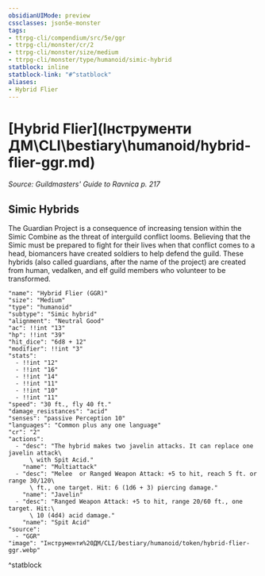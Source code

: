 ```yaml
---
obsidianUIMode: preview
cssclasses: json5e-monster
tags:
- ttrpg-cli/compendium/src/5e/ggr
- ttrpg-cli/monster/cr/2
- ttrpg-cli/monster/size/medium
- ttrpg-cli/monster/type/humanoid/simic-hybrid
statblock: inline
statblock-link: "#^statblock"
aliases:
- Hybrid Flier
---
```

# [Hybrid Flier](Інструменти ДМ\CLI\bestiary\humanoid/hybrid-flier-ggr.md)
*Source: Guildmasters' Guide to Ravnica p. 217*  

## Simic Hybrids

The Guardian Project is a consequence of increasing tension within the Simic Combine as the threat of interguild conflict looms. Believing that the Simic must be prepared to fight for their lives when that conflict comes to a head, biomancers have created soldiers to help defend the guild. These hybrids (also called guardians, after the name of the project) are created from human, vedalken, and elf guild members who volunteer to be transformed.

```statblock
"name": "Hybrid Flier (GGR)"
"size": "Medium"
"type": "humanoid"
"subtype": "Simic hybrid"
"alignment": "Neutral Good"
"ac": !!int "13"
"hp": !!int "39"
"hit_dice": "6d8 + 12"
"modifier": !!int "3"
"stats":
  - !!int "12"
  - !!int "16"
  - !!int "14"
  - !!int "11"
  - !!int "10"
  - !!int "11"
"speed": "30 ft., fly 40 ft."
"damage_resistances": "acid"
"senses": "passive Perception 10"
"languages": "Common plus any one language"
"cr": "2"
"actions":
  - "desc": "The hybrid makes two javelin attacks. It can replace one javelin attack\
      \ with Spit Acid."
    "name": "Multiattack"
  - "desc": "Melee  or Ranged Weapon Attack: +5 to hit, reach 5 ft. or range 30/120\
      \ ft., one target. Hit: 6 (1d6 + 3) piercing damage."
    "name": "Javelin"
  - "desc": "Ranged Weapon Attack: +5 to hit, range 20/60 ft., one target. Hit:\
      \ 10 (4d4) acid damage."
    "name": "Spit Acid"
"source":
  - "GGR"
"image": "Інструменти%20ДМ/CLI/bestiary/humanoid/token/hybrid-flier-ggr.webp"
```
^statblock